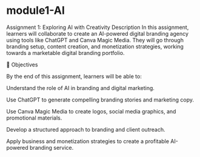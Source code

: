 # module1-AI

Assignment 1: Exploring AI with Creativity
Description
In this assignment, learners will collaborate to create an AI-powered digital branding agency using tools like ChatGPT and Canva Magic Media. They will go through branding setup, content creation, and monetization strategies, working towards a marketable digital branding portfolio.

📌 Objectives

By the end of this assignment, learners will be able to:

Understand the role of AI in branding and digital marketing.

Use ChatGPT to generate compelling branding stories and marketing copy.

Use Canva Magic Media to create logos, social media graphics, and promotional materials.

Develop a structured approach to branding and client outreach.

Apply business and monetization strategies to create a profitable AI-powered branding service.
